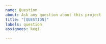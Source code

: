 ```yaml
---
name: Question
about: Ask any question about this project
title: "[QUESTION]"
labels: question
assignees: kegi

---
```



